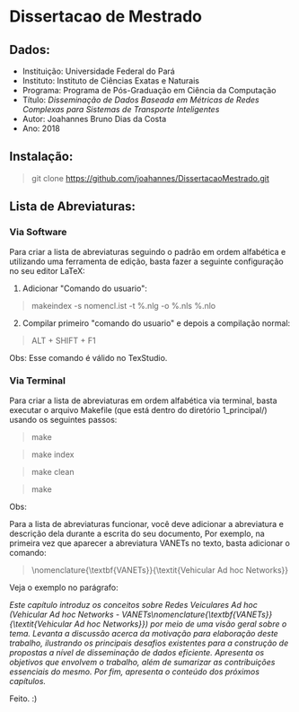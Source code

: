# Dissertacao de Mestrado

## Dados:

* Instituição: Universidade Federal do Pará
* Instituto: Instituto de Ciências Exatas e Naturais
* Programa: Programa de Pós-Graduação em Ciência da Computação
* Título: _Disseminação de Dados Baseada em Métricas de Redes Complexas para Sistemas de Transporte Inteligentes_
* Autor: Joahannes Bruno Dias da Costa
* Ano: 2018

## Instalação:

> git clone https://github.com/joahannes/DissertacaoMestrado.git 

## Lista de Abreviaturas:

### Via Software

Para criar a lista de abreviaturas seguindo o padrão em ordem alfabética e utilizando uma ferramenta de edição, basta fazer a seguinte configuração no seu editor LaTeX:

1. Adicionar "Comando do usuario":

> makeindex -s nomencl.ist -t %.nlg -o %.nls %.nlo

2. Compilar primeiro "comando do usuario" e depois a compilação normal:

> ALT + SHIFT + F1

Obs: Esse comando é válido no TexStudio.

### Via Terminal

Para criar a lista de abreviaturas em ordem alfabética via terminal, basta executar o arquivo Makefile (que está dentro do diretório 1_principal/) usando os seguintes passos:

> make

> make index

> make clean

> make

Obs:

Para a lista de abreviaturas funcionar, você deve adicionar a abreviatura e descrição dela durante a escrita do seu documento, Por exemplo, na primeira vez que aparecer a abreviatura VANETs no texto, basta adicionar o comando:

> \nomenclature{\textbf{VANETs}}{\textit{Vehicular Ad hoc Networks}}

Veja o exemplo no parágrafo:

_Este capítulo introduz os conceitos sobre Redes Veiculares Ad hoc (Vehicular Ad hoc Networks - VANETs\nomenclature{\textbf{VANETs}}{\textit{Vehicular Ad hoc Networks}}) por meio de uma visão geral sobre o tema. Levanta a discussão acerca da motivação para elaboração deste trabalho, ilustrando os principais desafios existentes para a construção de propostas a nível de disseminação de dados eficiente. Apresenta os objetivos que envolvem o trabalho, além de sumarizar as contribuições essenciais do mesmo. Por fim, apresenta o conteúdo dos próximos capítulos._

Feito. :)